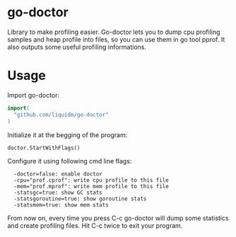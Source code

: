 go-doctor
=========

Library to make profiling easier. Go-doctor lets you to dump cpu profiling samples and heap profile into files, so you can use them in go tool pprof. It also outputs some useful profiling informations.

Usage
=========

Import go-doctor:

```go
import(
  "github.com/liquidm/go-doctor"
)
```

Initialize it at the begging of the program:

```
doctor.StartWithFlags()
```

Configure it using following cmd line flags:

```
  -doctor=false: enable doctor
  -cpu="prof.cprof": write cpu profile to this file
  -mem="prof.mprof": write mem profile to this file
  -statsgc=true: show GC stats
  -statsgoroutine=true: show goroutine stats
  -statsmem=true: show mem stats
```


From now on, every time you press C-c go-doctor will dump some statistics and create profiling files. Hit C-c twice to exit your program.
